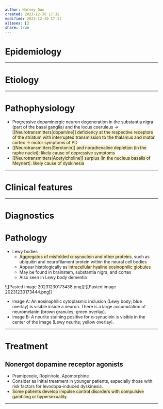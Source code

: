 ```yaml
---
author: Harvey Guo
created: 2023-12-30 17:32
modified: 2023-12-30 17:32
aliases: []
share: true
---
```

# Epidemiology


---
# Etiology


---
# Pathophysiology
- Progressive dopaminergic neuron degeneration in the substantia nigra (part of the basal ganglia) and the locus coeruleus → <span style="background:rgba(240, 200, 0, 0.2)">[[Neurotransmitters|dopamine]] deficiency at the respective receptors of the striatum with interrupted transmission to the thalamus and motor cortex → motor symptoms of PD</span>
- <span style="background:rgba(240, 200, 0, 0.2)">[[Neurotransmitters|Serotonin]] and noradrenaline depletion (in the raphe nuclei): likely cause of depressive symptoms</span>
- <span style="background:rgba(240, 200, 0, 0.2)">[[Neurotransmitters|Acetylcholine]] surplus (in the nucleus basalis of Meynert): likely cause of dyskinesia</span>

---
# Clinical features


---
# Diagnostics
# Pathology
- Lewy bodies
	- <span style="background:rgba(240, 200, 0, 0.2)">Aggregates of misfolded α-synuclein and other proteins</span>, such as ubiquitin and neurofilament protein within the neural cell bodies
	- Appear histologically as <span style="background:rgba(240, 200, 0, 0.2)">intracellular hyaline eosinophilic globules</span>
	- May be found in brainstem, substantia nigra, and cortex
	- Also seen in Lewy body dementia

![[Pasted image 20231230173438.png]]![[Pasted image 20231230173444.png]]
- Image A: An eosinophilic cytoplasmic inclusion (Lewy body; blue overlay) is visible inside a neuron. There is a large accumulation of neuromelanin (brown granules; green overlay).
- Image B: A neurite staining positive for α-synuclein is visible in the center of the image (Lewy neurite; yellow overlay).

---
# Treatment
## Nonergot dopamine receptor agonists
- Pramipexole, Ropinirole, Apomorphine
- Consider as initial treatment in younger patients, especially those with risk factors for levodopa-induced dyskinesia.
- <span style="background:rgba(240, 200, 0, 0.2)">Some patients develop impulse control disorders with compulsive gambling or hypersexuality.</span>

---
